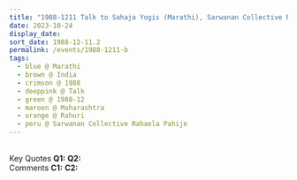 ```yaml
---
title: "1988-1211 Talk to Sahaja Yogis (Marathi), Sarwanan Collective Rahaela Pahije, Rāhurī, Maharashtra, India"
date: 2023-10-24
display_date: 
sort_date: 1988-12-11.2
permalink: /events/1988-1211-b
tags:
  - blue @ Marathi
  - brown @ India
  - crimson @ 1988
  - deeppink @ Talk
  - green @ 1988-12
  - maroon @ Maharashtra
  - orange @ Rahuri
  - peru @ Sarwanan Collective Rahaela Pahije
---
```


<br>

<wave-list>
  <list-title color="DarkSeaGreen" width="55">Key Quotes</list-title>
  <list-item color="BlanchedAlmond" width="280"><b>Q1:</b> <i></i></list-item>
  <list-item color="Lavender" width="280"><b>Q2:</b> <i></i></list-item>
</wave-list>

<br>

<wave-list>
  <list-title color="DarkSeaGreen" width="55">Comments</list-title>
  <list-item color="BlanchedAlmond" width="280"><b>C1:</b> <i></i></list-item>
  <list-item color="Lavender" width="280"><b>C2:</b> <i></i></list-item>
</wave-list>